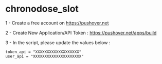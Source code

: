# chronodose_slot

1 - Create a free account on https://pushover.net

2 - Create New Application/API Token : https://pushover.net/apps/build

3 - In the script, please update the values below : 

    token_api = "XXXXXXXXXXXXXXXXXXX"
    user_api = "XXXXXXXXXXXXXXXXXXXXX"
